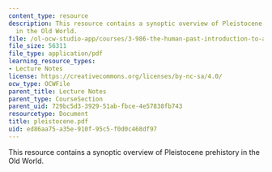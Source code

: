 ```yaml
---
content_type: resource
description: This resource contains a synoptic overview of Pleistocene prehistory
  in the Old World.
file: /ol-ocw-studio-app/courses/3-986-the-human-past-introduction-to-archaeology-fall-2006/ed86aa75a35e910f95c5f0d0c468df97_pleistocene.pdf
file_size: 56311
file_type: application/pdf
learning_resource_types:
- Lecture Notes
license: https://creativecommons.org/licenses/by-nc-sa/4.0/
ocw_type: OCWFile
parent_title: Lecture Notes
parent_type: CourseSection
parent_uid: 729bc5d3-3929-51ab-fbce-4e57838fb743
resourcetype: Document
title: pleistocene.pdf
uid: ed86aa75-a35e-910f-95c5-f0d0c468df97
---
```

This resource contains a synoptic overview of Pleistocene prehistory in the Old World.
